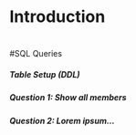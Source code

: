 # Introduction
#
#SQL Queries

##### Table Setup (DDL)

##### Question 1: Show all members



##### Question 2: Lorem ipsum...




